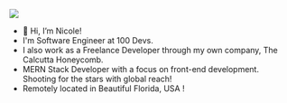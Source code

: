 ![](https://github.com/user/banner.png)


- 👋 Hi, I’m Nicole!
- I'm Software Engineer at 100 Devs.
- I also work as a Freelance Developer through my own company, The Calcutta Honeycomb.
- MERN Stack Developer with a focus on front-end development. Shooting for the stars with global reach!
- Remotely located in Beautiful Florida, USA !

<!---
honeycombs89/honeycombs89 is a ✨ special ✨ repository because its `README.md` (this file) appears on your GitHub profile.
You can click the Preview link to take a look at your changes.
--->
